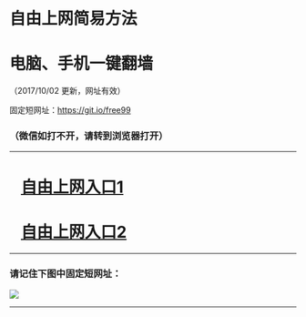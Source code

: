 ﻿# 自由上网简易方法

# 电脑、手机一键翻墙

（2017/10/02 更新，网址有效）

固定短网址：https://git.io/free99

### （微信如打不开，请转到浏览器打开）


***





# &nbsp;&nbsp; <a href="http://ft1151711909.fwtz-zhenx1001.xyz/fwqtz01.html?t=100200116947 " target="_blank">自由上网入口1</a>
# &nbsp;&nbsp; <a href="http://ft2357824828.fw-tzzhen1002.xyz/fwqtz02.html?t=100200124800 " target="_blank">自由上网入口2</a>
***

### 请记住下图中固定短网址：

<img src="https://s3-us-west-2.amazonaws.com/fwq-1001/yjfq-20170905okok.png" /> 


***

